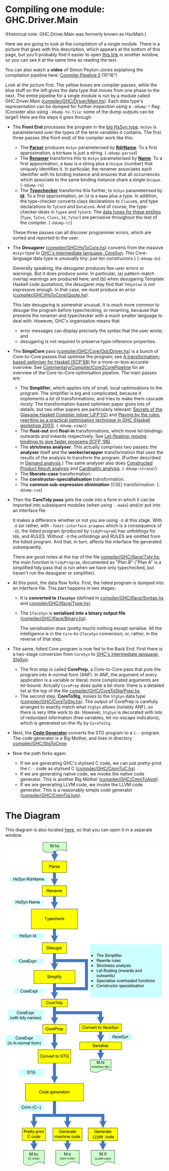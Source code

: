 # Compiling one module: GHC.Driver.Main
(Historical note: GHC.Driver.Main was formerly known as HscMain.)


Here we are going to look at the compilation of a single module.
There is a picture that goes with this description, which appears at the bottom of this page, but you'll probably find it easier to open [this link](commentary/compiler/hsc-pipe) in another window, so you can see it at the same time as reading the text.


You can also watch a **video** of Simon Peyton-Jones explaining the compilation pipeline here: [Compiler Pipeline II](http://www.youtube.com/watch?v=Upm_kYMgI_c&list=PLBkRCigjPwyeCSD_DFxpd246YIF7_RDDI) (10'16")


Look at the picture first.  The yellow boxes are compiler passes, while the blue stuff on the left gives the data type that moves from one phase to the next.  The entire pipeline for a single module is run by a module called GHC.Driver.Main ([compiler/GHC/Driver/Main.hs](https://gitlab.haskell.org/ghc/ghc/blob/master/compiler/GHC/Driver/Main.hs)).  Each data type's representation can be dumped for further inspection using a `-ddump-*` flag. (Consider also using `-ddump-to-file`: some of the dump outputs can be large!)  Here are the steps it goes through:

- The **Front End** processes the program in the [big HsSyn type](commentary/compiler/hs-syn-type). `HsSyn` is parameterised over the types of the term variables it contains.  The first three passes (the front end) of the compiler work like this:

  - The **[Parser](commentary/compiler/parser)** produces `HsSyn` parameterised by **[RdrName](commentary/compiler/rdr-name-type)**.  To a first approximation, a `RdrName` is just a string. (`-ddump-parsed`) 
  - The **[Renamer](commentary/compiler/renamer)** transforms this to `HsSyn` parameterised by **[Name](commentary/compiler/name-type)**.  To a first appoximation, a `Name` is a string plus a `Unique` (number) that uniquely identifies it.  In particular, the renamer associates each identifier with its binding instance and ensures that all occurrences which associate to the same binding instance share a single `Unique`. (`-ddump-rn`)  
  - The **[Typechecker](commentary/compiler/type-checker)** transforms this further, to `HsSyn` parameterised by **[Id](commentary/compiler/entity-types)**.  To a first approximation, an `Id` is a `Name` plus a type. In addition, the type-checker converts class declarations to `Class`es, and type declarations to `TyCon`s and `DataCon`s.  And of course, the type-checker deals in `Type`s and `TyVar`s. The [data types for these entities](commentary/compiler/entity-types) (`Type`, `TyCon`, `Class`, `Id`, `TyVar`) are pervasive throughout the rest of the compiler. (`-ddump-tc`)

  These three passes can all discover programmer errors, which are sorted and reported to the user.

- The **Desugarer** ([compiler/GHC/HsToCore.hs](https://gitlab.haskell.org/ghc/ghc/blob/master/compiler/GHC/HsToCore.hs)) converts from the massive `HsSyn` type to [GHC's intermediate language, CoreSyn](commentary/compiler/core-syn-type).  This Core-language data type is unusually tiny: just ten constructors.) (`-ddump-ds`)

  Generally speaking, the desugarer produces few user errors or warnings. But it does produce *some*.  In particular, (a) pattern-match overlap warnings are produced here; and (b) when desugaring Template Haskell code quotations, the desugarer may find that `THSyntax` is not expressive enough.  In that case, we must produce an error ([compiler/GHC/HsToCore/Quote.hs](https://gitlab.haskell.org/ghc/ghc/blob/master/compiler/GHC/HsToCore/Quote.hs)).

  This late desugaring is somewhat unusual.  It is much more common to desugar the program before typechecking, or renaming, because that presents the renamer and typechecker with a much smaller language to deal with.  However, GHC's organisation means that

  - error messages can display precisely the syntax that the user wrote; and 
  - desugaring is not required to preserve type-inference properties.

- The **SimplCore** pass ([compiler/GHC/Core/Opt/Driver.hs](https://gitlab.haskell.org/ghc/ghc/blob/master/compiler/GHC/Core/Opt/Driver.hs)) is a bunch of Core-to-Core passes that optimise the program; see [A transformation-based optimiser for Haskell (SCP'98)](http://research.microsoft.com/%7Esimonpj/Papers/comp-by-trans-scp.ps.gz) for a more-or-less accurate overview.  See [Commentary/Compiler/Core2CorePipeline](commentary/compiler/core-to-core-pipeline) for an overview of the Core-to-Core optimisation pipeline. The main passes are:

  - The **Simplifier**, which applies lots of small, local optimisations to the program.  The simplifier is big and complicated, because it implements a *lot* of transformations; and tries to make them cascade nicely.  The transformation-based optimiser paper gives lots of details, but two other papers are particularly relevant: [Secrets of the Glasgow Haskell Compiler inliner (JFP'02)](http://research.microsoft.com/%7Esimonpj/Papers/inlining/index.htm) and [Playing by the rules: rewriting as a practical optimisation technique in GHC (Haskell workshop 2001)](http://research.microsoft.com/%7Esimonpj/Papers/rules.htm).  (`-ddump-simpl`)
  - The **float-out** and **float-in** transformations, which move let-bindings outwards and inwards respectively.  See [Let-floating: moving bindings to give faster programs (ICFP '96)](http://research.microsoft.com/%7Esimonpj/papers/float.ps.gz).
  - The **strictness analyser**.  This actually comprises two passes: the **analyser** itself and the **worker/wrapper** transformation that uses the results of the analysis to transform the program. (Further described in [Demand analysis](commentary/compiler/demand).) The same analyser also does [Constructed Product Result analysis](http://research.microsoft.com/%7Esimonpj/Papers/cpr/index.htm) and [Cardinality analysis](http://research.microsoft.com/en-us/um/people/simonpj/papers/usage-types/cardinality-extended.pdf). (`-ddump-stranal`)
  - The **liberate-case** transformation.
  - The **constructor-specialialisation** transformation.
  - The **common sub-expression eliminiation** (CSE) transformation. (`-ddump-cse`)

- Then the **CoreTidy pass** gets the code into a form in which it can be imported into subsequent modules (when using `--make`) and/or put into an interface file.  

  It makes a difference whether or not you are using `-O` at this stage.  With `-O` (or rather, with `-fomit-interface-pragmas` which is a consequence of `-O`), the tidied program (produced by `tidyProgram`) has unfoldings for Ids, and RULES.  Without `-O` the unfoldings and RULES are omitted from the tidied program.  And that, in turn, affects the interface file generated subsequently.

  There are good notes at the top of the file [compiler/GHC/Iface/Tidy.hs](https://gitlab.haskell.org/ghc/ghc/blob/master/compiler/GHC/Iface/Tidy.hs); the main function is `tidyProgram`, documented as "Plan B" ("Plan A" is a simplified tidy pass that is run when we have only typechecked, but haven't run the desugarer or simplifier).

- At this point, the data flow forks.  First, the tidied program is dumped into an interface file.  This part happens in two stages:

  * It is **converted to `IfaceSyn`** (defined in [compiler/GHC/Iface/Syntax.hs](https://gitlab.haskell.org/ghc/ghc/blob/master/compiler/GHC/Iface/Syntax.hs) and [compiler/GHC/Iface/Type.hs](https://gitlab.haskell.org/ghc/ghc/blob/master/compiler/GHC/Iface/Type.hs)).
  - The `IfaceSyn` is **serialised into a binary output file** ([compiler/GHC/Iface/Binary.hs](https://gitlab.haskell.org/ghc/ghc/blob/master/compiler/GHC/Iface/Binary.hs)).

    The serialisation does (pretty much) nothing except serialise.  All the intelligence is in the `Core`-to-`IfaceSyn` conversion; or, rather, in the reverse of that step.

- The same, tidied Core program is now fed to the Back End.  First there is a two-stage conversion from `CoreSyn` to [GHC's intermediate language, StgSyn](commentary/compiler/stg-syn-type).

  - The first step is called **CorePrep**, a Core-to-Core pass that puts the program into A-normal form (ANF).  In ANF, the argument of every application is a variable or literal; more complicated arguments are let-bound.  Actually `CorePrep` does quite a bit more: there is a detailed list at the top of the file [compiler/GHC/CoreToStg/Prep.hs](https://gitlab.haskell.org/ghc/ghc/blob/master/compiler/GHC/CoreToStg/Prep.hs).
  - The second step, **CoreToStg**, moves to the `StgSyn` data type ([compiler/GHC/CoreToStg.hs](https://gitlab.haskell.org/ghc/ghc/blob/master/compiler/GHC/CoreToStg.hs)).  The output of CorePrep is carefully arranged to exactly match what `StgSyn` allows (notably ANF), so there is very little work to do. However, `StgSyn` is decorated with lots of redundant information (free variables, let-no-escape indicators), which is generated on-the-fly by `CoreToStg`.

- Next, the **[Code Generator](commentary/compiler/code-gen)** converts the STG program to a `C--` program.  The code generator is a Big Mother, and lives in directory [compiler/GHC/StgToCmm](https://gitlab.haskell.org/ghc/ghc/blob/master/compiler/GHC/StgToCmm)

- Now the path forks again:

  - If we are generating GHC's stylised C code, we can just pretty-print the `C--` code as stylised C ([compiler/GHC/CmmToC.hs](https://gitlab.haskell.org/ghc/ghc/blob/master/compiler/GHC/CmmToC.hs))
  - If we are generating native code, we invoke the native code generator.  This is another Big Mother ([compiler/GHC/CmmToAsm](https://gitlab.haskell.org/ghc/ghc/blob/master/compiler/GHC/CmmToAsm)).
  - If we are generating LLVM code, we invoke the LLVM code generator. This is a reasonably simple code generator ([compiler/GHC/CmmToLlvm](https://gitlab.haskell.org/ghc/ghc/blob/master/compiler/GHC/CmmToLlvm)).

# The Diagram


This diagram is also located [here](commentary/compiler/hsc-pipe), so that you can open it in a separate window.

![](pipeline.png)
